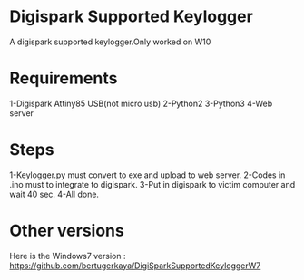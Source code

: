 # Digispark Supported Keylogger
A digispark supported keylogger.Only worked on W10


# Requirements

1-Digispark Attiny85 USB(not micro usb)
2-Python2
3-Python3
4-Web server


# Steps
1-Keylogger.py must convert to exe and upload to web server.
2-Codes in .ino must to integrate to digispark.
3-Put in digispark to victim computer and wait 40 sec.
4-All done.



# Other versions
Here is the Windows7 version : https://github.com/bertugerkaya/DigiSparkSupportedKeyloggerW7


